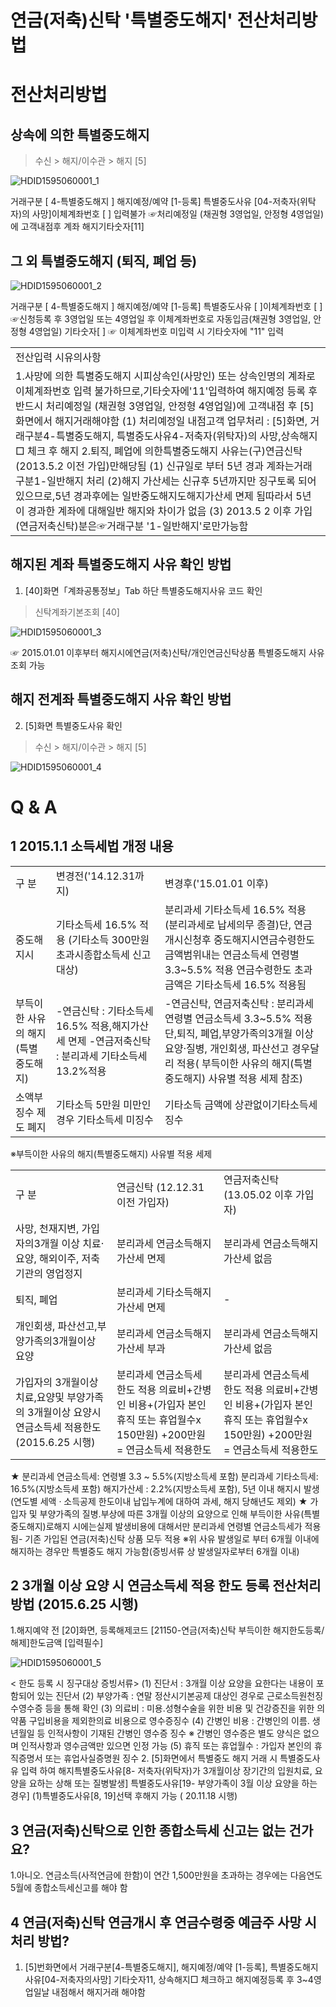 # 연금(저축)신탁 '특별중도해지' 전산처리방법
# 전산처리방법
## 상속에 의한 특별중도해지
> 수신 > 해지/이수관 > 해지 [5]

![HDID1595060001_1](HDID1595060001_1.jpg)

거래구분
[ 4-특별중도해지 ]
해지예정/예약
[1-등록]
특별중도사유 [04-저축자(위탁자)의 사망]이체계좌번호 [ ]
입력불가
☞처리예정일 (채권형 3영업일, 안정형 4영업일)에 고객내점후 계좌 해지기타숫자[11]
## 그 외 특별중도해지 (퇴직, 폐업 등)

![HDID1595060001_2](HDID1595060001_2.jpg)

거래구분
[ 4-특별중도해지 ]
해지예정/예약
[1-등록]
특별중도사유 [ ]이체계좌번호 [ ] ☞신청등록 후 3영업일 또는 4영업일 후 이체계좌번호로 자동입금(채권형 3영업일, 안정형 4영업일)
기타숫자[ ] ☞ 이체계좌번호 미입력 시 기타숫자에 "11" 입력

<table><tbody><tr>
<td>
전산입력 시유의사항</td></tr><tr>
<td>1.사망에 의한 특별중도해지 시피상속인(사망인) 또는 상속인명의 계좌로 이체계좌번호 입력 불가하므로,기타숫자에'11'입력하여 해지예정 등록 후반드시 처리예정일 (채권형 3영업일, 안정형 4영업일)에 고객내점 후 [5]화면에서 해지거래해야함
(1) 처리예정일 내점고객 업무처리 : [5]화면, 거래구분4-특별중도해지, 특별중도사유4-저축자(위탁자)의 사망,상속해지□ 체크 후 해지
2.퇴직, 폐업에 의한특별중도해지 사유는(구)연금신탁(2013.5.2 이전 가입)만해당됨
(1) 신규일로 부터 5년 경과 계좌는거래구분1-일반해지 처리
(2)해지 가산세는 신규후 5년까지만 징구토록 되어 있으므로,5년 경과후에는 일반중도해지도해지가산세 면제 됨따라서 5년이 경과한 계좌에 대해일반 해지와 차이가 없음
(3) 2013.5 2 이후 가입(연금저축신탁)분은☞거래구분 '1-일반해지'로만가능함</td></tr></tbody>
</table>


## 해지된 계좌 특별중도해지 사유 확인 방법
1. [40]화면「계좌공통정보」Tab 하단 특별중도해지사유 코드 확인
> 신탁계좌기본조회 [40]

![HDID1595060001_3](HDID1595060001_3.jpg)

☞ 2015.01.01 이후부터 해지시에연금(저축)신탁/개인연금신탁상품 특별중도해지 사유 조회 가능
## 해지 전계좌 특별중도해지 사유 확인 방법
2. [5]화면 특별중도사유 확인
> 수신 > 해지/이수관 > 해지 [5]

![HDID1595060001_4](HDID1595060001_4.jpg)

# Q & A
## 1 2015.1.1 소득세법 개정 내용

<table><tbody><tr>
<td>
구 분</td>
<td>
변경전('14.12.31까지)
</td>
<td>
변경후('15.01.01 이후)
</td></tr><tr>
<td>
중도해지시
</td>
<td>기타소득세 16.5% 적용
(기타소득 300만원 초과시종합소득세 신고대상)</td>
<td>분리과세 기타소득세 16.5% 적용
(분리과세로 납세의무 종결)단, 연금개시신청후 중도해지시연금수령한도 금액범위내는 연금소득세
연령별 3.3~5.5% 적용
연금수령한도 초과금액은 기타소득세
16.5% 적용됨</td></tr><tr>
<td>부득이한 사유의 해지
(특별중도해지)</td>
<td>-연금신탁 : 기타소득세 16.5% 적용,해지가산세 면제
-연금저축신탁 : 분리과세
기타소득세 13.2%적용</td>
<td>-연금신탁, 연금저축신탁 : 분리과세
연령별 연금소득세 3.3~5.5% 적용단,퇴직, 폐업,부양가족의3개월 이상
요양·질병, 개인회생, 파산선고 경우달리 적용( 부득이한 사유의 해지(특별중도해지) 사유별 적용 세제 참조)</td></tr><tr>
<td>
소액부징수 제도 폐지</td>
<td>기타소득 5만원 미만인 경우
기타소득세 미징수</td>
<td>기타소득 금액에 상관없이기타소득세 징수</td></tr></tbody>
</table>


※부득이한 사유의 해지(특별중도해지) 사유별 적용 세제

<table><tbody><tr>
<td>
구 분</td>
<td>연금신탁
(12.12.31 이전 가입자)</td>
<td>연금저축신탁
(13.05.02 이후 가입자)</td></tr><tr>
<td>사망, 천재지변, 가입자의3개월 이상 치료·요양, 해외이주, 저축기관의 영업정지</td>
<td>분리과세 연금소득해지가산세 면제</td>
<td>분리과세 연금소득해지가산세 없음</td></tr><tr>
<td>
퇴직, 폐업</td>
<td>분리과세 기타소득해지가산세 면제</td>
<td>
-</td></tr><tr>
<td>개인회생, 파산선고,부양가족의3개월이상 요양</td>
<td>분리과세 연금소득해지가산세 부과</td>
<td>분리과세 연금소득해지가산세 없음</td></tr><tr>
<td>가입자의 3개월이상 치료,요양및 부양가족의 3개월이상 요양시
연금소득세 적용한도
(2015.6.25 시행)</td>
<td>분리과세 연금소득세 한도 적용
의료비+간병인 비용+(가입자 본인 휴직 또는 휴업월수x 150만원)
+200만원 = 연금소득세 적용한도</td>
<td>분리과세 연금소득세 한도 적용
의료비+간병인 비용+(가입자 본인 휴직 또는 휴업월수x 150만원)
+200만원 = 연금소득세 적용한도</td></tr></tbody>
</table>


★ 분리과세 연금소득세: 연령별 3.3 ~ 5.5%(지방소득세 포함)
분리과세 기타소득세:
16.5%(지방소득세 포함)
해지가산세 : 2.2%(지방소득세 포함), 5년 이내 해지시 발생 (연도별 세액 · 소득공제 한도이내 납입누계에 대하여 과세, 해지 당해년도 제외)
★ 가입자 및 부양가족의 질병.부상에 따른 3개월 이상의 요양으로 인해 부득이한 사유(특별중도해지)로해지 시에는실제
발생비용에 대해서만 분리과세 연령별 연금소득세가 적용됨- 기존 가입된 연금(저축)신탁 상품 모두 적용
※위 사유 발생일로 부터 6개월 이내에 해지하는 경우만 특별중도 해지 가능함(증빙서류 상 발생일자로부터 6개월 이내)
## 2 3개월 이상 요양 시 연금소득세 적용 한도 등록 전산처리 방법 (2015.6.25 시행)
1.해지예약 전 [20]화면, 등록해제코드 [21150-연금(저축)신탁 부득이한 해지한도등록/해제]한도금액 [입력필수]

![HDID1595060001_5](HDID1595060001_5.jpg)

< 한도 등록 시 징구대상 증빙서류>
(1) 진단서 : 3개월 이상 요양을 요한다는 내용이 포함되어 있는 진단서
(2) 부양가족 : 연말
정산시기본공제 대상인 경우로 근로소득원천징수영수증 등을 통해 확인
(3) 의료비 : 미용.성형수술을 위한 비용 및 건강증진을 위한 의약품 구입비용을 제외한의료 비용으로 영수증징수
(4) 간병인 비용 : 간병인의 이름. 생년월일 등 인적사항이 기재된 간병인 영수증 징수
※ 간병인 영수증은 별도 양식은 없으며 인적사항과 영수금액만 있으면 인정 가능
(5) 휴직 또는 휴업월수 : 가입자 본인의 휴직증명서 또는 휴업사실증명원 징수
2. [5]화면에서 특별중도 해지 거래 시 특별중도사유 입력 하여 해지특별중도사유[8- 저축자(위탁자)가 3개월이상 장기간의 입원치료, 요양을 요하는 상해 또는 질병발생]
특별중도사유[19- 부양가족이 3월 이상 요양을 하는 경우]
(1)특별중도사유[8, 19]선택 후해지 가능
( 20.11.18 시행)
## 3 연금(저축)신탁으로 인한 종합소득세 신고는 없는 건가요?
1.아니오. 연금소득(사적연금에 한함)이 연간 1,500만원을 초과하는 경우에는 다음연도 5월에 종합소득세신고를 해야 함
## 4 연금(저축)신탁 연금개시 후 연금수령중 예금주 사망 시 처리 방법?
1. [5]번화면에서 거래구분[4-특별중도해지], 해지예정/예약 [1-등록], 특별중도해지사유[04-저축자의사망]
기타숫자11, 상속해지□ 체크하고 해지예정등록 후 3~4영업일날 내점해서 해지거래 해야함
